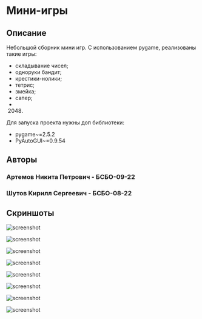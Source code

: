 # Мини-игры

## Описание

Небольшой сборник мини игр. С использованием pygame, реализованы такие игры:

* складывание чисел;
* одноруки бандит;
* крестики-нолики;
* тетрис;
* змейка;
* сапер;
* 2048.

Для запуска проекта нужны доп библиотеки:

* pygame~=2.5.2
* PyAutoGUI~=0.9.54

## Авторы

### Артемов Никита Петрович - БСБО-09-22

### Шутов Кирилл Сергеевич - БСБО-08-22

## Скриншоты

![screenshot](resources/images/screenshots/screenshot_1.png)

![screenshot](resources/images/screenshots/screenshot_2.png)

![screenshot](resources/images/screenshots/screenshot_3.png)

![screenshot](resources/images/screenshots/screenshot_4.png)

![screenshot](resources/images/screenshots/screenshot_5.png)

![screenshot](resources/images/screenshots/screenshot_6.png)

![screenshot](resources/images/screenshots/screenshot_7.png)

![screenshot](resources/images/screenshots/screenshot_8.png)
